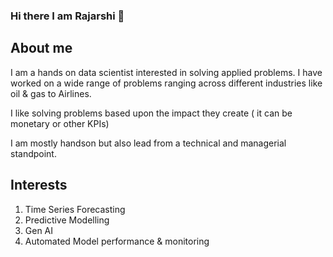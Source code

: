 ### Hi there I am Rajarshi :panda_face:

## About me
I am a hands on data scientist interested in solving applied problems. I have worked on a wide range of problems ranging across different 
industries like oil & gas to Airlines.

I like solving problems based upon the impact they create ( it can be monetary or other KPIs)

I am mostly handson but also lead from a technical and managerial standpoint.

## Interests

1. Time Series Forecasting
2. Predictive Modelling
3. Gen AI
4. Automated Model performance & monitoring


